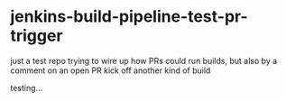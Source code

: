 # jenkins-build-pipeline-test-pr-trigger
just a test repo trying to wire up how PRs could run builds, but also by a comment on an open PR kick off another kind of build

testing...
